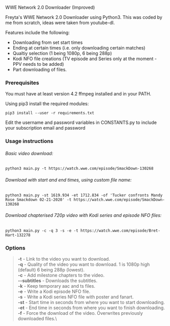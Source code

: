 WWE Network 2.0 Downloader (Improved)

Freyta's WWE Network 2.0 Downloader using Python3. This was coded by me from scratch, ideas were taken from youtube-dl.

Features include the following:
- Downloading from set start times
- Ending at certain times (i.e. only downloading certain matches)
- Qualtiy selection (1 being 1080p, 6 being 288p)
- Kodi NFO file creations (TV episode and Series only at the moment - PPV needs to be added)
- Part downloading of files.

### Prerequisites

You must have at least version 4.2 ffmpeg installed and in your PATH.

Using pip3 install the required modules:

`pip3 install --user -r requirements.txt`

Edit the username and password variables in CONSTANTS.py to include your subscription email and password

### Usage instructions

###### Basic video download:

`python3 main.py -t https://watch.wwe.com/episode/SmackDown-130268`

###### Download with start and end times, using custom file name:

`python3 main.py -st 1619.934 -et 1712.834 -of 'Tucker confronts Mandy Rose Smackdown 02-21-2020' -t https://watch.wwe.com/episode/SmackDown-130268`

###### Download chapterised 720p video with Kodi series and episode NFO files:

`python3 main.py -c -q 3 -s -e -t https://watch.wwe.com/episode/Bret-Hart-132278`


### Options

> **-t** - Link to the video you want to download.\
> **-q** - Quality of the video you want to download. 1 is 1080p high (default) 6 being 288p (lowest).\
> **-c** - Add milestone chapters to the video.\
> **--subtitles** - Downloads the subtitles.\
> **-k** - Keep temporary aac and ts files.\
> **-e** - Write a Kodi episode NFO file.\
> **-s** - Write a Kodi series NFO file with poster and fanart.\
> **-st** - Start time in seconds from where you want to start downloading.\
> **-et** - End time in seconds from where you want to finish downloading.\
> **-f** - Force the download of the video. Overwrites previously downloaded files.\



